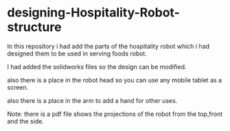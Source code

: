 # designing-Hospitality-Robot-structure

In this repository i had add the parts of the hospitality robot which i had designed them to be used in serving foods robot.

I had added the solidworks files so the design can be modified.

also there is a place in the robot head so you can use any mobile tablet as a screen.

also there is a place in the arm to add a hand for other uses.

Note: there is a pdf file shows the projections of the robot from the top,front and the side.
